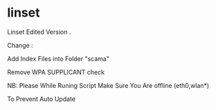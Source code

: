 # linset

Linset Edited Version . 

Change : 

Add Index Files into Folder "scama"

Remove WPA SUPPLICANT check 

NB: Please While Runing Script Make Sure You Are offline (eth0,wlan*) 

To Prevent Auto Update 

